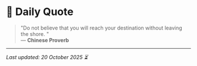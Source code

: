 # 📜 Daily Quote

> "Do not believe that you will reach your destination without leaving the shore. "  
> — **Chinese Proverb**

---

_Last updated: 20 October 2025 ⏳_
